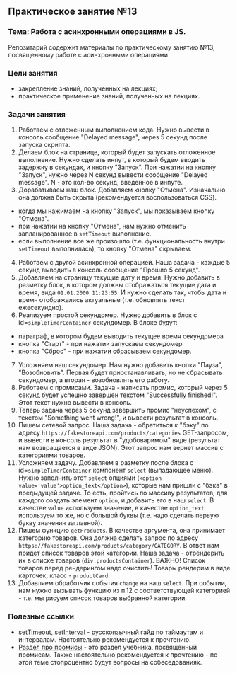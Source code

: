 ## Практическое занятие №13

### Тема: Работа с асинхронными операциями в JS.

Репозитарий содержит материалы по практическому занятию №13, посвященному работе с асинхронными операциями.

### Цели занятия
- закрепление знаний, полученных на лекциях;
- практическое применение знаний, полученных на лекциях.

### Задачи занятия
1. Работаем с отложенным выполнением кода. Нужно вывести в консоль сообщение "Delayed message", через 5 секунд после запуска скрипта.
2. Делаем блок на странице, который будет запускать отложенное выполнение. Нужно сделать инпут, в который будем вводить задержку в секундах, и кнопку "Запуск". При нажатии на кнопку "Запуск", нужно через N секунд вывести сообщение "Delayed message". N - это кол-во секунд, введенное в инпуте.
3. Дорабатываем наш блок. Добавляем кнопку "Отмена". Изначально она должна быть скрыта (рекомендуется воспользоваться CSS).
 - когда мы нажимаем на кнопку "Запуск", мы показываем кнопку "Отмена".
 - при нажатии на кнопку "Отмена", нам нужно отменить запланированное в `setTimeout` выполнение.
 - если выполнение все же произошло (т.е. функциональность внутри `setTimeout` выполнилась), то кнопку "Отмена" скрываем.
4. Работаем с другой асинхронной операцией. Наша задача - каждые 5 секунд выводить в консоль сообщение "Прошло 5 секунд".
5. Добавляем на страницу текущие дату и время. Нужно добавить в разметку блок, в котором должны отображаться текущие дата и время, вида `01.01.2000 11:23:55`. И нужно сделать так, чтобы дата и время отображались актуальные (т.е. обновлять текст ежесекундно).
6. Реализуем простой секундомер. Нужно добавить в блок с id=`simpleTimerContainer` секундомер. В блоке будут:
 - параграф, в котором будем выводить текущее время секундомера
 - кнопка "Старт" - при нажатии запускаем секундомер
 - кнопка "Сброс" - при нажатии сбрасываем секундомер.
7. Усложняем наш секундомер. Нам нужно добавить кнопки "Пауза", "Возобновить". Первая будет приостанавливать, но не сбрасывать секундомер, а вторая - возобновлять его работу.
8. Работаем с промисами. Задача - написать промис, который через 5 секунд будет успешно завершен текстом "Successfully finished!". Этот текст нужно вывести в консоль.
9. Теперь задача через 5 секунд завершить промис "неуспехом", с текстом "Something went wrong!", и вывести результат в консоль.
10. Пишем сетевой запрос. Наша задача - обратиться к "бэку" по адресу `https://fakestoreapi.com/products/categories` GET-запросом, и вывести в консоль результат в "удобоваримом" виде (результат нам возвращается в виде JSON). Этот запрос нам вернет массив с категориями товаров.
11. Усложняем задачу. Добавляем в разметку после блока с id=`simpleTimerContainer` компонент `select` (выпадающее меню). Нужно заполнить этот `select` опциями (`<option value='value'>option_text</option>`), которые нам пришли с "бэка" в предыдущей задаче. То есть, пройтись по массиву результатов, для каждого создать элемент `option`, и добавить его в наш `select`. В качестве `value` используем значение, в качестве `option_text` используем то же, но с большой буквы (т.е. надо сделать первую букву значения заглавной).
12. Пишем функцию `getProducts`. В качестве аргумента, она принимает категорию товаров. Она должна сделать запрос по адресу `https://fakestoreapi.com/products/category/CATEGORY`. В ответ нам придет список товаров этой категории. Наша задача - отрендерить их в списке товаров (`div.productsContainer`). ВАЖНО! Список товаров перед рендерингом надо очистить! Товары рендерим в виде карточек, класс - `productCard`.
13. Добавляем обработчик события `change` на наш `select`. При событии, нам нужно вызывать функцию из п.12 с соответствующей категорией - т.е. мы рисуем список товаров выбранной категории.

### Полезные ссылки
 - [setTimeout, setInterval](https://learn.javascript.ru/settimeout-setinterval) - русскоязычный гайд по таймаутам и интервалам. Настоятельно рекомендуется к прочтению.
 - [Раздел про промисы](https://learn.javascript.ru/async) - это раздел учебника, посвященный промисам. Также настоятельно рекомендуется к прочтению - по этой теме стопроцентно будут вопросы на собеседованиях.
